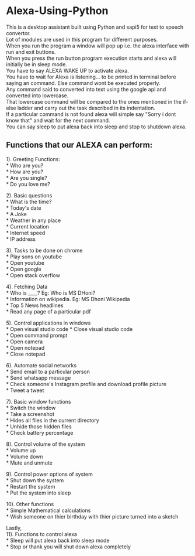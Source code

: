 # Alexa-Using-Python

This is a desktop assistant built using Python and sapi5 for text to speech convertor.   
Lot of modules are used in this program for different purposes.  
When you run the program a window will pop up i.e. the alexa interface with run and exit buttons.   
When you press the run button program execution starts and alexa will initially be in sleep mode.   
You have to say ALEXA WAKE UP to activate alexa.  
You have to wait for Alexa is listening... to be printed in terminal before saying an command. Else command wont be executed properly.  
Any command said to converted into text using the google api and converted into lowercase.  
That lowercase command will be compared to the ones mentioned in the if-else ladder and carry out the task described in its indentation.  
If a particular command is not found alexa will simple say "Sorry i dont know that" and wait for the next command.  
You can say sleep to put alexa back into sleep and stop to shutdown alexa.  


## Functions that our ALEXA can perform:  
1). Greeting Functions:  
    * Who are you?  
    * How are you?  
    * Are you single?  
    * Do you love me?  
    
2). Basic questions  
    * What is the time?  
    * Today's date  
    * A Joke  
    * Weather in any place  
    * Current location  
    * Internet speed  
    * IP address  
    
3). Tasks to be done on chrome  
    * Play sons on youtube  
    * Open youtube    
    * Open google  
    * Open stack overflow  
    
4). Fetching Data  
    * Who is ____? Eg: Who is MS DHoni?  
    * Information on wikipedia. Eg: MS Dhoni Wikipedia  
    * Top 5 News headlines  
    * Read any page of a particular pdf  
    
5). Control applications in windows  
    * Open visual studio code
    * Close visual studio code  
    * Open command prompt  
    * Open camera  
    * Open notepad  
    * Close notepad  
    
 6). Automate social networks  
    * Send email to a particular person  
    * Send whatsapp message  
    * Check someone's Instagram profile and download profile picture  
    * Tweet a tweet  
    
7). Basic window functions  
    * Switch the window  
    * Take a screenshot  
    * Hides all files in the current directory  
    * Unhide those hidden files  
    * Check battery percentage  
    
8). Control volume of the system  
    * Volume up  
    * Volume down  
    * Mute and unmute  
    
9). Control power options of system  
    * Shut down the system  
    * Restart the system  
    * Put the system into sleep  
    
10). Other functions  
    * Simple Mathematical calculations  
    * Wish someone on thier birthday with thier picture turned into a sketch  
    
Lastly,  
11). Functions to control alexa  
    * Sleep will put alexa back into sleep mode  
    * Stop or thank you will shut down alexa completely  
    
    

